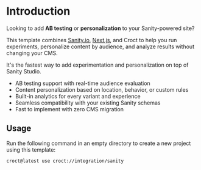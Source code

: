 # Introduction

Looking to add **AB testing** or **personalization** to your Sanity-powered site?

This template
combines [Sanity.io](https://www.sanity.io/?utm_source=croct), [Next.js](https://nextjs.org/?utm_source=croct), and
Croct to help you run experiments, personalize content by audience, and analyze results without changing your CMS.

It's the fastest way to add experimentation and personalization on top of Sanity Studio.

* AB testing support with real-time audience evaluation
* Content personalization based on location, behavior, or custom rules
* Built-in analytics for every variant and experience
* Seamless compatibility with your existing Sanity schemas
* Fast to implement with zero CMS migration

## Usage

Run the following command in an empty directory to create a new project using this template:

```croct-cmd
croct@latest use croct://integration/sanity
```
